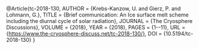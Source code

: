 @Article{tc-2018-130,
AUTHOR = {Krebs-Kanzow, U. and Gierz, P. and Lohmann, G.},
TITLE = {Brief communication: An Ice surface melt scheme including the diurnal cycle of solar radiation},
JOURNAL = {The Cryosphere Discussions},
VOLUME = {2018},
YEAR = {2018},
PAGES = {1--11},
URL = {https://www.the-cryosphere-discuss.net/tc-2018-130/},
DOI = {10.5194/tc-2018-130}
}
